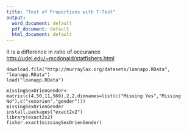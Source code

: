 ```yaml
---
title: "Test of Proportions with T-Test"
output:
  word_document: default
  pdf_document: default
  html_document: default
---
```

It is a difference in ratio of occurance http://udel.edu/~mcdonald/statfishers.html
```{r}
download.file("http://murraylax.org/datasets/loanapp.RData", "loanapp.RData")
load("loanapp.RData")

missingSexOrienGender<-matrix(c(4,50,11,569),2,2,dimnames=list(c("Missing Yes","Missing No"),c("sexorien","gender")))
missingSexOrienGender
install.packages("exact2x2")
library(exact2x2)
fisher.exact(missingSexOrienGender)
```


